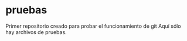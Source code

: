 # pruebas
Primer repositorio creado para probar el funcionamiento de git
Aquí sólo hay archivos de pruebas.
